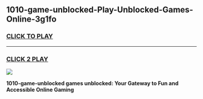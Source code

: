 
## 1010-game-unblocked-Play-Unblocked-Games-Online-3g1fo
<h3>
<a href="https://premium76.site?title=1010-game-unblocked&ref=24A">CLICK TO PLAY</a></h3>
<hr>

<h3>
<a href="https://premium76.site?title=1010-game-unblocked&ref=24A">CLICK 2 PLAY</a>
  
</h3>

<a href="https://premium76.site?title=1010-game-unblocked&ref=24A"><img src="https://clearcache.store/games.png"></a>


**1010-game-unblocked games unblocked: Your Gateway to Fun and Accessible Online Gaming**

